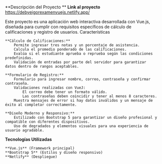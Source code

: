 **Descripción del Proyecto
**
**Link al proyecto** https://debyeigorexamenvuejs.netlify.app/

Este proyecto es una aplicación web interactiva desarrollada con Vue.js, diseñada para cumplir con requisitos específicos de cálculo de calificaciones y registro de usuarios.
Características

    **Cálculo de Calificaciones:**
        Permite ingresar tres notas y un porcentaje de asistencia.
        Calcula el promedio ponderado de las calificaciones.
        Evalúa si el estudiante aprueba o reprueba según las condiciones predefinidas.
        Validación de entradas por parte del servidor para garantizar datos dentro de rangos aceptables.

    **Formulario de Registro:**
        Formulario para ingresar nombre, correo, contraseña y confirmar contraseña.
        Validaciones realizadas con VueJ:
            El correo debe tener un formato válido.
            Las contraseñas deben coincidir y tener al menos 8 caracteres.
        Muestra mensajes de error si hay datos inválidos y un mensaje de éxito al completar correctamente.

    **Diseño Moderno y Responsivo:**
        Estilizado con Bootstrap 5 para garantizar un diseño profesional y compatible con diferentes dispositivos.
        Uso de degradados y elementos visuales para una experiencia de usuario agradable.

**Tecnologías Utilizadas**

    **Vue.js** (Framework principal)
    **Bootstrap 5** (Estilos y diseño responsivo)
    **Netlify** (Despliegue)
